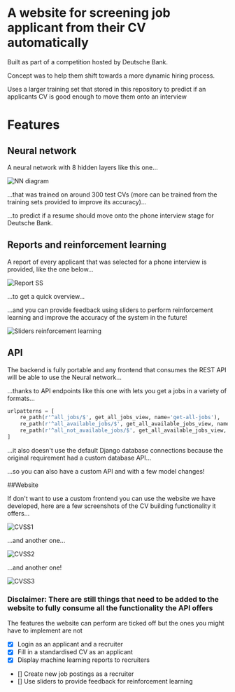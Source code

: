 # A website for screening job applicant from their CV automatically

Built as part of a competition hosted by Deutsche Bank.

Concept was to help them shift towards a more dynamic hiring process.

Uses a larger training set that stored in this repository to predict if an applicants CV is good enough to move them onto an interview

# Features
## Neural network
A neural network with 8 hidden layers like this one...

![NN diagram](img/1.png)

...that was trained on around 300 test CVs (more can be trained from the training sets provided to improve its accuracy)...

...to predict if a resume should move onto the phone interview stage for Deutsche Bank.

## Reports and reinforcement learning
A report of every applicant that was selected for a phone interview is provided, like the one below...

![Report SS](img/2.png)

...to get a quick overview...

...and you can provide feedback using sliders to perform reinforcement learning and improve the accuracy of the system in the future!

![Sliders reinforcement learning](/img/3.png)

## API
The backend is fully portable and any frontend that consumes the REST API will be able to use the Neural network...

...thanks to API endpoints like this one with lets you get a jobs in a variety of formats...

```python
urlpatterns = [
    re_path(r'^all_jobs/$', get_all_jobs_view, name='get-all-jobs'),
    re_path(r'^all_available_jobs/$', get_all_available_jobs_view, name='get-all-available-jobs'),
    re_path(r'^all_not_available_jobs/$', get_all_available_jobs_view, name='get-all-not-available-jobs'),
]
```

...it also doesn't use the default Django database connections because the original requirement had a custom database API...

...so you can also have a custom API and with a few model changes!

##Website

If don't want to use a custom frontend you can use the website we have developed, here are a few screenshots of the CV building functionality it offers...

![CVSS1](img/4.png)

...and another one...

![CVSS2](img/5.png)

...and another one!

![CVSS3](img/6.png)

### Disclaimer: There are still things that need to be added to the website to fully consume all the functionality the API offers

The features the website can perform are ticked off but the ones you might have to implement are not

- [x] Login as an applicant and a recruiter
- [x] Fill in a standardised CV as an applicant  
- [x] Display machine learning reports to recruiters
- [] Create new job postings as a recruiter
- [] Use sliders to provide feedback for reinforcement learning
